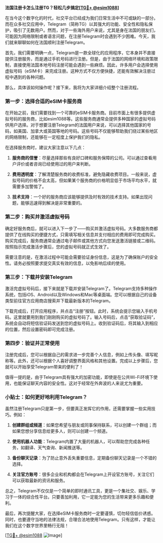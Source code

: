 **法国注册卡怎么注册TG？轻松几步搞定[[TG💪+ @esim1088](https://t.me/s/esim1088)]**

在当今这个数字化的时代，社交平台已经成为我们日常生活中不可或缺的一部分。而在众多社交应用中，Telegram（简称TG）以其强大的功能、安全性和隐私保护，吸引了无数用户。然而，对于一些海外用户来说，尤其是身在法国的朋友们，可能因为网络限制或者语言问题，在注册Telegram时会遇到不少困难。今天，我们就来聊聊如何在法国顺利注册Telegram。

首先，我们需要明确一点，Telegram是一款全球化的应用程序，它本身并不直接提供注册服务，而是通过手机号码进行注册。但是，由于法国的网络环境和政策限制，直接使用法国本地号码注册可能会遇到一些麻烦。因此，许多用户会选择使用虚拟号码（eSIM卡）来完成注册。这种方式不仅方便快捷，还能有效解决注册过程中遇到的各种问题。

那么，具体该如何操作呢？接下来，我将为大家详细介绍整个注册流程。

### 第一步：选择合适的eSIM卡服务商

在开始之前，我们需要找到一个可靠的eSIM卡服务商。目前市面上有很多提供虚拟号码的服务商，比如esim1088等。这些服务商通常会提供多种国家的虚拟号码供用户选择。对于想要注册Telegram的法国用户来说，可以选择其他国家的号码，如美国、加拿大或英国等地的号码。这些号码不仅能够帮助我们绕过某些地区的网络限制，还能够在一定程度上保护我们的隐私。

在选择服务商时，建议大家注意以下几点：

1. **服务商的信誉**：尽量选择那些有良好口碑和服务保障的公司。可以通过查看用户评价或者咨询已经使用过的用户来判断。
   
2. **费用透明度**：了解清楚服务商的收费标准，避免隐藏收费项目。一般来说，虚拟号码的价格不会太高，但如果某个服务商的价格明显低于市场平均水平，就需要多加警惕了。

3. **技术支持**：一个好的服务商应该能够提供及时有效的技术支持。如果出现问题，能够迅速得到解决是非常重要的。

### 第二步：购买并激活虚拟号码

确定好服务商后，就可以进入下一步了——购买并激活虚拟号码。大多数服务商都提供了在线购买的便捷方式，只需填写相关信息并支付相应的费用即可完成购买。购买完成后，服务商通常会通过电子邮件或其他方式向您发送激活链接或二维码。按照指示完成激活步骤后，您的虚拟号码就正式生效了。

需要注意的是，在激活过程中可能会需要验证身份信息，这是为了确保账户的安全性。请务必按照要求提交真实有效的信息，以免影响后续的使用。

### 第三步：下载并安装Telegram

激活完虚拟号码后，接下来就是下载并安装Telegram了。Telegram支持多种操作系统，包括iOS、Android以及Windows和Mac等桌面端。您可以根据自己的设备类型前往官方应用商店搜索并下载最新版本的Telegram。

下载完成后，打开应用程序，并点击“注册”按钮。此时，系统会提示您输入手机号码。这里就要用到我们刚刚购买的虚拟号码了。输入号码后，点击“获取验证码”，系统会自动将短信验证码发送到您的虚拟号码上。收到验证码后，将其输入到相应的位置，然后设置密码即可完成注册。

### 第四步：验证并正常使用

注册完成后，您可以根据自己的需求进一步完善个人信息，例如上传头像、填写昵称等。此外，还可以根据个人喜好调整界面风格和其他设置。完成以上步骤后，您就可以开始享受Telegram带来的便利了！

值得一提的是，由于Telegram具有强大的加密功能，即使是在公共Wi-Fi环境下使用，也能保证聊天内容的安全性。这对于经常在外奔波的人来说尤为重要。

### 小贴士：如何更好地利用Telegram？

虽然注册Telegram只是第一步，但要真正发挥它的作用，还需要掌握一些实用技巧。例如：

1. **创建群组或频道**：如果您希望与朋友或同事保持联系，可以创建一个群组；而如果您想分享信息给更多人，则可以创建一个频道。

2. **使用机器人功能**：Telegram内置了大量的机器人，可以帮助您完成各种任务，如翻译、天气查询、新闻推送等。

3. **备份聊天记录**：为了防止意外丢失重要信息，定期备份聊天记录是一个不错的选择。

4. **关注官方账号**：很多企业和机构都会在Telegram上开设官方账号，关注它们可以获取最新的资讯和服务。

总之，Telegram不仅仅是一个简单的即时通讯工具，更是一个集社交、娱乐、学习于一体的综合性平台。只要善加利用，它一定能为您的生活带来更多乐趣和便利。

最后，再次提醒大家，在选择eSIM卡服务商时一定要谨慎，切勿轻信低价诱惑。同时，也要遵守当地的法律法规，合理合法地使用Telegram。只有这样，才能让我们在这个数字世界里畅行无阻！

[[TG💪+ @esim1088](https://t.me/s/esim1088) ![Image](https://i.postimg.cc/4NQfJmqS/Snipaste-2025-05-13-00-14-12.png)]